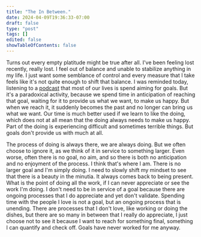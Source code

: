 ```yaml
---
title: "The In Between."
date: 2024-04-09T19:36:33-07:00
draft: false
type: "post"
tags: []
edited: false
showTableOfContents: false
---
```


Turns out every empty platitude might be true after all. I've been feeling lost recently, really lost. I feel out of balance and unable to stabilize anything in my life. I just want some semblance of control and every measure that I take feels like it's not quite enough to shift that balance. I was reminded today, listening to a [podcast](https://megaphone.link/VMP2076192826 "Life is hard. Can philosophy help? | The Gray Area with Sean Illing") that most of our lives is spend aiming for goals. But it's a paradoxical activity, because we spend time in anticipation of reaching that goal, waiting for it to provide us what we want, to make us happy. But when we reach it, it suddenly becomes the past and no longer can bring us what we want. Our time is much better used if we learn to like the doing, which does not at all mean that the doing always needs to make us happy. Part of the doing is experiencing difficult and sometimes terrible things. But goals don't provide us with much at all.

The process of doing is always there, we are always doing. But we often choose to ignore it, as we think of it in service to something larger. Even worse, often there is no goal, no aim, and so there is both no anticipation and no enjoyment of the process. I think that's where I am. There is no larger goal and I'm simply doing. I need to slowly shift my mindset to see that there is a beauty in the minutia. It always comes back to being present. What is the point of doing all the work, if I can never appreciate or see the work I'm doing. I don't need to be in service of a goal because there are ongoing processes that I do appreciate and yet don't validate. Spending time with the people I love is not a goal, but an ongoing process that is unending. There are processes that I don't love, like working or doing the dishes, but there are so many in between that I really do appreciate, I just choose not to see it because I want to reach for something final, something I can quantify and check off. Goals have never worked for me anyway.
